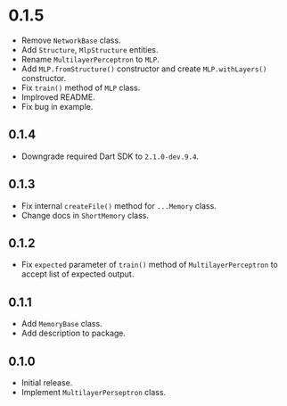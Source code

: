# 0.1.5

- Remove `NetworkBase` class.
- Add `Structure`, `MlpStructure` entities.
- Rename `MultilayerPerceptron` to `MLP`.
- Add `MLP.fromStructure()` constructor and create `MLP.withLayers()` constructor.
- Fix `train()` method of `MLP` class.
- Implroved README.
- Fix bug in example.

## 0.1.4

- Downgrade required Dart SDK to `2.1.0-dev.9.4`.

## 0.1.3

- Fix internal `createFile()` method for `...Memory` class.
- Change docs in `ShortMemory` class.

## 0.1.2

- Fix `expected` parameter of `train()` method of `MultilayerPerceptron` to accept list of expected output.

## 0.1.1

- Add `MemoryBase` class.
- Add description to package.

## 0.1.0

- Initial release.
- Implement `MultilayerPerseptron` class.